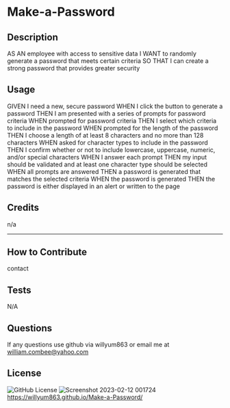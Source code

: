# Make-a-Password

  

## Description
AS AN employee with access to sensitive data
I WANT to randomly generate a password that meets certain criteria
SO THAT I can create a strong password that provides greater security

## Usage
GIVEN I need a new, secure password
WHEN I click the button to generate a password
THEN I am presented with a series of prompts for password criteria
WHEN prompted for password criteria
THEN I select which criteria to include in the password
WHEN prompted for the length of the password
THEN I choose a length of at least 8 characters and no more than 128 characters
WHEN asked for character types to include in the password
THEN I confirm whether or not to include lowercase, uppercase, numeric, and/or special characters
WHEN I answer each prompt
THEN my input should be validated and at least one character type should be selected
WHEN all prompts are answered
THEN a password is generated that matches the selected criteria
WHEN the password is generated
THEN the password is either displayed in an alert or written to the page

## Credits
n/a

---

## How to Contribute
contact

## Tests
N/A

## Questions 
If any questions use github via willyum863 or email me at william.combee@yahoo.com

## License
![GitHub License](https://img.shields.io/badge/license-MIT-green.svg)
![Screenshot 2023-02-12 001724](https://user-images.githubusercontent.com/109175376/218296460-542d5a76-928a-4681-ad6b-7fd1e81641ad.png)
https://willyum863.github.io/Make-a-Password/
